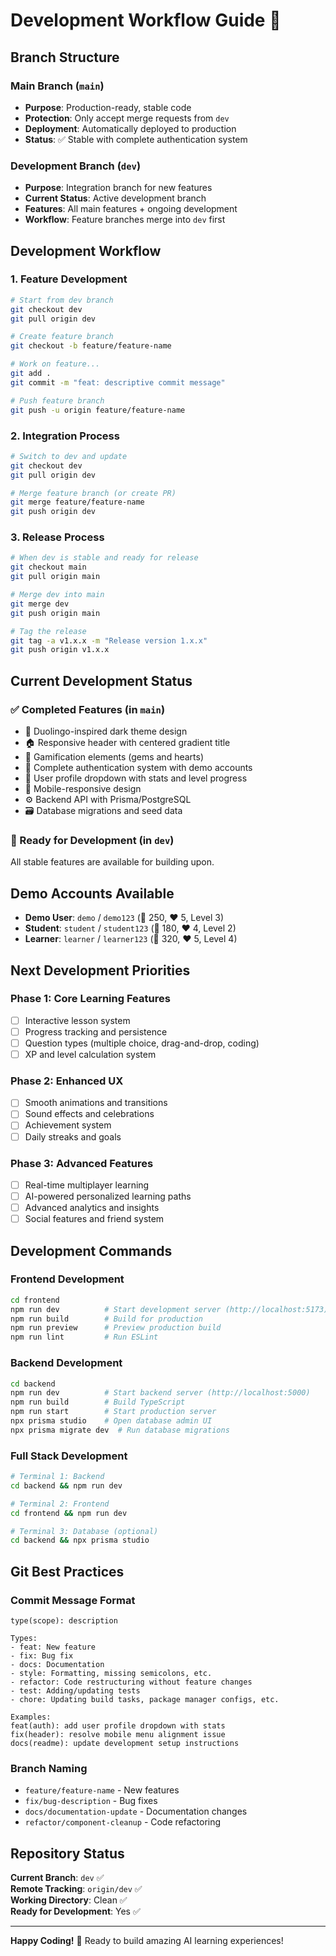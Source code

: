 # Development Workflow Guide 🚀

## Branch Structure

### Main Branch (`main`)

- **Purpose**: Production-ready, stable code
- **Protection**: Only accept merge requests from `dev`
- **Deployment**: Automatically deployed to production
- **Status**: ✅ Stable with complete authentication system

### Development Branch (`dev`)

- **Purpose**: Integration branch for new features
- **Current Status**: Active development branch
- **Features**: All main features + ongoing development
- **Workflow**: Feature branches merge into `dev` first

## Development Workflow

### 1. Feature Development

```bash
# Start from dev branch
git checkout dev
git pull origin dev

# Create feature branch
git checkout -b feature/feature-name

# Work on feature...
git add .
git commit -m "feat: descriptive commit message"

# Push feature branch
git push -u origin feature/feature-name
```

### 2. Integration Process

```bash
# Switch to dev and update
git checkout dev
git pull origin dev

# Merge feature branch (or create PR)
git merge feature/feature-name
git push origin dev
```

### 3. Release Process

```bash
# When dev is stable and ready for release
git checkout main
git pull origin main

# Merge dev into main
git merge dev
git push origin main

# Tag the release
git tag -a v1.x.x -m "Release version 1.x.x"
git push origin v1.x.x
```

## Current Development Status

### ✅ Completed Features (in `main`)

- 🎨 Duolingo-inspired dark theme design
- 🏠 Responsive header with centered gradient title
- 💎 Gamification elements (gems and hearts)
- 🔐 Complete authentication system with demo accounts
- 👤 User profile dropdown with stats and level progress
- 📱 Mobile-responsive design
- ⚙️ Backend API with Prisma/PostgreSQL
- 🗃️ Database migrations and seed data

### 🔄 Ready for Development (in `dev`)

All stable features are available for building upon.

## Demo Accounts Available

- **Demo User**: `demo` / `demo123` (💎 250, ❤️ 5, Level 3)
- **Student**: `student` / `student123` (💎 180, ❤️ 4, Level 2)
- **Learner**: `learner` / `learner123` (💎 320, ❤️ 5, Level 4)

## Next Development Priorities

### Phase 1: Core Learning Features

- [ ] Interactive lesson system
- [ ] Progress tracking and persistence
- [ ] Question types (multiple choice, drag-and-drop, coding)
- [ ] XP and level calculation system

### Phase 2: Enhanced UX

- [ ] Smooth animations and transitions
- [ ] Sound effects and celebrations
- [ ] Achievement system
- [ ] Daily streaks and goals

### Phase 3: Advanced Features

- [ ] Real-time multiplayer learning
- [ ] AI-powered personalized learning paths
- [ ] Advanced analytics and insights
- [ ] Social features and friend system

## Development Commands

### Frontend Development

```bash
cd frontend
npm run dev          # Start development server (http://localhost:5173)
npm run build        # Build for production
npm run preview      # Preview production build
npm run lint         # Run ESLint
```

### Backend Development

```bash
cd backend
npm run dev          # Start backend server (http://localhost:5000)
npm run build        # Build TypeScript
npm run start        # Start production server
npx prisma studio    # Open database admin UI
npx prisma migrate dev  # Run database migrations
```

### Full Stack Development

```bash
# Terminal 1: Backend
cd backend && npm run dev

# Terminal 2: Frontend
cd frontend && npm run dev

# Terminal 3: Database (optional)
cd backend && npx prisma studio
```

## Git Best Practices

### Commit Message Format

```
type(scope): description

Types:
- feat: New feature
- fix: Bug fix
- docs: Documentation
- style: Formatting, missing semicolons, etc.
- refactor: Code restructuring without feature changes
- test: Adding/updating tests
- chore: Updating build tasks, package manager configs, etc.

Examples:
feat(auth): add user profile dropdown with stats
fix(header): resolve mobile menu alignment issue
docs(readme): update development setup instructions
```

### Branch Naming

- `feature/feature-name` - New features
- `fix/bug-description` - Bug fixes
- `docs/documentation-update` - Documentation changes
- `refactor/component-cleanup` - Code refactoring

## Repository Status

**Current Branch**: `dev` ✅  
**Remote Tracking**: `origin/dev` ✅  
**Working Directory**: Clean ✅  
**Ready for Development**: Yes ✅

---

**Happy Coding!** 🎉 Ready to build amazing AI learning experiences!
